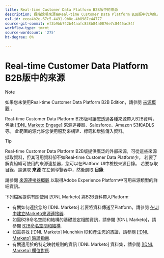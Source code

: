 ```yaml
---
title: Real-time Customer Data Platform B2B版中的來源
description: 概略說明來源在Real-time Customer Data Platform B2B版中的角色。
exl-id: eeea4b2e-67c5-4491-9b8e-4b8987e44777
source-git-commit: ef3b9bb742b44aafc838b84a0076e7c8445ac84f
workflow-type: tm+mt
source-wordcount: '275'
ht-degree: 0%

---
```


# Real-time Customer Data Platform B2B版中的來源

>[!NOTE]
>
>如果您未使用Real-time Customer Data Platform B2B Edition，請參閱 [來源概觀](./sources-overview.md) 。

Real-time Customer Data Platform B2B版可讓您透過各種來源帶入B2B資料，包括 [[!DNL Marketo Engage]](../../sources/connectors/adobe-applications/marketo/marketo.md) 來源連接器、Salesforce、Amazon S3和ADLS等。 此範圍的源允許您使用服務來構建、標籤和增強傳入資料。

>[!TIP]
>
>Real-time Customer Data Platform B2B版提供廣泛的外部來源，可從這些來源擷取資料，但其可用資料卻不如Real-time Customer Data Platform少。 若要了解貴組織可使用的來源連接器，您可以在Platform UI中檢視來源目錄。 若要存取目錄，請選取 **來源** 在左側導覽器中，然後選取 **目錄**.

請參閱 [來源連接器概觀](../../sources/home.md) 以取得Adobe Experience Platform中可用來源類型的詳細資訊。

下列檔案提供有關使用 [!DNL Marketo] 將B2B資料帶入Platform:

* 有關如何連接您的 [!DNL Marketo] 若要將資料傳送至Platform，請參閱 [在UI中建立Marketo來源連接器](../../sources/tutorials/ui/create/adobe-applications/marketo.md).
* 如需B2B命名空間和結構的基礎設定相關資訊，請參閱 [!DNL Marketo]，請參閱 [B2B命名空間和結構](../../sources/connectors/adobe-applications/marketo/marketo-namespaces.md).
* 如需尋找 [!DNL Marketo] Munchkin ID和產生您的憑證，請參閱 [[!DNL Marketo] 驗證指南](../../sources/connectors/adobe-applications/marketo/marketo-auth.md).
* 有關適用於的特定映射規則的資訊 [!DNL Marketo] 資料集，請參閱 [[!DNL Marketo] 欄位對應](../../sources/connectors/adobe-applications//mapping/marketo.md).
